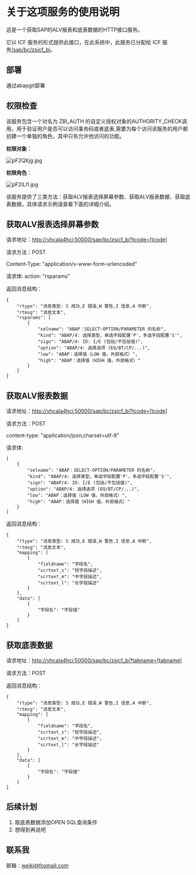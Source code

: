 # 关于这项服务的使用说明
这是一个获取SAP的ALV报表和底表数据的HTTP接口服务。  
  
它以 ICF 服务的形式提供此接口，在此系统中，此服务已分配给 ICF 服务[/sap/bc/zsicf_bi](http://vhcala4hci:50000/sap/bc/zsicf_bi "调用地址")。  
## 部署
通过abapgit部署

## 权限检查
该服务包含一个对名为 ZBI_AUTH 的自定义授权对象的AUTHORITY_CHECK调用，用于验证用户是否可以访问事务码或者底表,需要为每个访问该服务的用户都创建一个单独的角色，其中只有允许他访问的功能。

**权限对象**：

![pF2QXjg.jpg](https://s21.ax1x.com/2024/03/16/pF2QXjg.jpg)

**权限角色**：

![pF2lLI1.jpg](https://s21.ax1x.com/2024/03/16/pF2lLI1.jpg)

该服务提供了三类方法：获取ALV报表选择屏幕参数、获取ALV报表数据、获取底表数据，具体请求示例请查看下面的详细介绍。
## 获取ALV报表选择屏幕参数

请求地址：[http://vhcala4hci:50000/sap/bc/zsicf_bi?tcode=[tcode]](http://vhcala4hci:50000/sap/bc/zsicf_bi?tcode=%5Btcode%5D%5D "获取ALV报表选择屏幕参数")

请求方法：POST

Content-Type: "application/x-www-form-urlencoded"

请求体: action: "rsparams"

返回消息结构：

	{
		"rtype": "消息类型: S 成功,E 错误,W 警告,I 信息,A 中断",
		"rtmsg": "消息文本",
		"rsparams": [
			{
				"selname": "ABAP：SELECT-OPTION/PARAMETER 的名称",
				"kind": "ABAP/4: 选择类型，单选字段配置'P'，多选字段配置'S'",
				"sign": "ABAP/4: ID: I/E (包括/不包括值)",
				"option": "ABAP/4: 选择选项 (EQ/BT/CP/...)",
				"low": "ABAP：选择值（LOW 值，外部格式）",
				"high": "ABAP：选择值（HIGH 值，外部格式）"
			}
		]
	}

## 获取ALV报表数据
请求地址：[http://vhcala4hci:50000/sap/bc/zsicf_bi?tcode=[tcode]](http://vhcala4hci:50000/sap/bc/zsicf_bi?tcode=%5Btcode%5D%5D "获取ALV报表数据")

请求方法：POST

content-type: "application/json;charset=utf-8"

请求体:

	[
		{
			"selname": "ABAP：SELECT-OPTION/PARAMETER 的名称",
			"kind": "ABAP/4: 选择类型，单选字段配置'P'，多选字段配置'S'",
			"sign": "ABAP/4: ID: I/E (包括/不包括值)",
			"option": "ABAP/4: 选择选项 (EQ/BT/CP/...)",
			"low": "ABAP：选择值（LOW 值，外部格式）",
			"high": "ABAP：选择值（HIGH 值，外部格式）"
		}
	]

返回消息结构：

	{
		"rtype": "消息类型: S 成功,E 错误,W 警告,I 信息,A 中断",
		"rtmsg": "消息文本",
		"mapping": [
			{
				"fieldname": "字段名",
				"scrtext_s": "短字段描述",
				"scrtext_m": "中字段描述",
				"scrtext_l": "长字段描述"
			}
		],
		"data": [
			{
				"字段名": "字段值"
			}
		]
	}

## 获取底表数据
请求地址：[http://vhcala4hci:50000/sap/bc/zsicf_bi?tabname=[tabname]](http://vhcala4hci:50000/sap/bc/zsicf_bi?tabname=%5Btabname%5D%5D "获取底表数据")

请求方法：POST

返回消息结构：

	{
		"rtype": "消息类型: S 成功,E 错误,W 警告,I 信息,A 中断",
		"rtmsg": "消息文本",
		"mapping": [
			{
				"fieldname": "字段名",
				"scrtext_s": "短字段描述",
				"scrtext_m": "中字段描述",
				"scrtext_l": "长字段描述"
			}
		],
		"data": [
			{
				"字段名": "字段值"
			}
		]
	}

## 后续计划
1. 取底表数据添加OPEN SQL查询条件
2. 想得到再说吧  
  
## 联系我
邮箱：[weikj@foxmail.com](mailto:weikj@foxmail.com "kkw")
